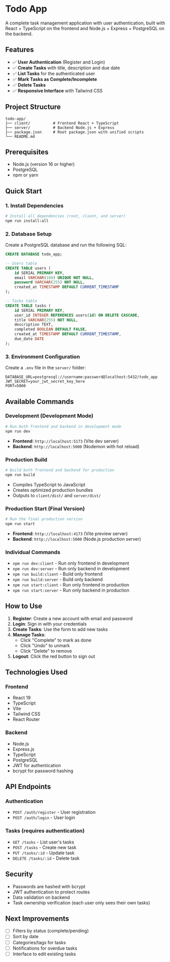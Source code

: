 # Todo App

A complete task management application with user authentication, built with React + TypeScript on the frontend and Node.js + Express + PostgreSQL on the backend.

## Features

- ✅ **User Authentication** (Register and Login)
- ✅ **Create Tasks** with title, description and due date
- ✅ **List Tasks** for the authenticated user
- ✅ **Mark Tasks as Complete/Incomplete**
- ✅ **Delete Tasks**
- ✅ **Responsive Interface** with Tailwind CSS

## Project Structure

```
todo-app/
├── client/          # Frontend React + TypeScript
├── server/          # Backend Node.js + Express
├── package.json     # Root package.json with unified scripts
└── README.md
```

## Prerequisites

- Node.js (version 16 or higher)
- PostgreSQL
- npm or yarn

## Quick Start

### 1. Install Dependencies

```bash
# Install all dependencies (root, client, and server)
npm run install:all
```

### 2. Database Setup

Create a PostgreSQL database and run the following SQL:

```sql
CREATE DATABASE todo_app;

-- Users table
CREATE TABLE users (
    id SERIAL PRIMARY KEY,
    email VARCHAR(100) UNIQUE NOT NULL,
    password VARCHAR(255) NOT NULL,
    created_at TIMESTAMP DEFAULT CURRENT_TIMESTAMP
);

-- Tasks table
CREATE TABLE tasks (
    id SERIAL PRIMARY KEY,
    user_id INTEGER REFERENCES users(id) ON DELETE CASCADE,
    title VARCHAR(255) NOT NULL,
    description TEXT,
    completed BOOLEAN DEFAULT FALSE,
    created_at TIMESTAMP DEFAULT CURRENT_TIMESTAMP,
    due_date DATE
);
```

### 3. Environment Configuration

Create a `.env` file in the `server/` folder:

```env
DATABASE_URL=postgresql://username:password@localhost:5432/todo_app
JWT_SECRET=your_jwt_secret_key_here
PORT=5000
```

## Available Commands

### Development (Development Mode)
```bash
# Run both frontend and backend in development mode
npm run dev
```
- **Frontend**: `http://localhost:5173` (Vite dev server)
- **Backend**: `http://localhost:5000` (Nodemon with hot reload)

### Production Build
```bash
# Build both frontend and backend for production
npm run build
```
- Compiles TypeScript to JavaScript
- Creates optimized production bundles
- Outputs to `client/dist/` and `server/dist/`

### Production Start (Final Version)
```bash
# Run the final production version
npm run start
```
- **Frontend**: `http://localhost:4173` (Vite preview server)
- **Backend**: `http://localhost:5000` (Node.js production server)

### Individual Commands
- `npm run dev:client` - Run only frontend in development
- `npm run dev:server` - Run only backend in development
- `npm run build:client` - Build only frontend
- `npm run build:server` - Build only backend
- `npm run start:client` - Run only frontend in production
- `npm run start:server` - Run only backend in production

## How to Use

1. **Register**: Create a new account with email and password
2. **Login**: Sign in with your credentials
3. **Create Tasks**: Use the form to add new tasks
4. **Manage Tasks**:
   - Click "Complete" to mark as done
   - Click "Undo" to unmark
   - Click "Delete" to remove
5. **Logout**: Click the red button to sign out

## Technologies Used

### Frontend

- React 19
- TypeScript
- Vite
- Tailwind CSS
- React Router

### Backend

- Node.js
- Express.js
- TypeScript
- PostgreSQL
- JWT for authentication
- bcrypt for password hashing

## API Endpoints

### Authentication

- `POST /auth/register` - User registration
- `POST /auth/login` - User login

### Tasks (requires authentication)

- `GET /tasks` - List user's tasks
- `POST /tasks` - Create new task
- `PUT /tasks/:id` - Update task
- `DELETE /tasks/:id` - Delete task

## Security

- Passwords are hashed with bcrypt
- JWT authentication to protect routes
- Data validation on backend
- Task ownership verification (each user only sees their own tasks)

## Next Improvements

- [ ] Filters by status (complete/pending)
- [ ] Sort by date
- [ ] Categories/tags for tasks
- [ ] Notifications for overdue tasks
- [ ] Interface to edit existing tasks

